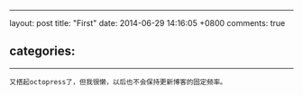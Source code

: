 ---- 
layout: post
title: "First"
date: 2014-06-29 14:16:05 +0800
comments: true
## categories:
---- 
	又搭起octopress了，但我很懒，以后也不会保持更新博客的固定频率。